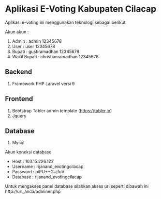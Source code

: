 # Aplikasi E-Voting Kabupaten Cilacap
Aplikasi e-voting ini menggunakan teknologi sebagai berikut

Akun akun :
1. Admin : admin 12345678
2. User : user 12345678
3. Bupati : gustiramadhan 12345678
4. Wakil Bupati : christianramadhan 12345678

## Backend
1. Framework PHP Laravel versi 9

## Frontend
1. Bootstrap Tabler admin template (https://tabler.io)
2. Jquery

## Database
1. Mysql

Akun koneksi database 
- Host : 103.15.226.122
- Username : rijanand_evotingcilacap
- Password : oiPU++G+jfuV
- Database : rijanand_evotingcilacap

Untuk mengakses panel database silahkan akses url seperti dibawah ini
http://url_anda/adminer.php